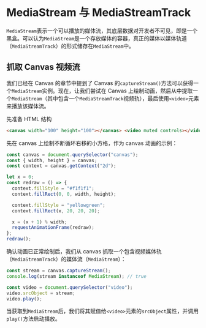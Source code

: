# MediaStream 与 MediaStreamTrack

`MediaStream`表示一个可以播放的媒体流，其底层数据对开发者不可见，即是一个黑盒。可以认为`MediaStream`是一个存放媒体的容器，真正的媒体以媒体轨道（`MediaStreamTrack`）的形式储存在`MediaStream`中。

## 抓取 Canvas 视频流

我们已经在 Canvas 的章节中提到了 Canvas 的`captureStream()`方法可以获得一个`MediaStream`实例。现在，让我们尝试在 Canvas 上绘制动画，然后从中提取一个`MediaStream`（其中包含一个`MediaStreamTrack`视频轨），最后使用`<video>`元素来播放该媒体流。

先准备 HTML 结构

```html
<canvas width="100" height="100"></canvas> <video muted controls></video>
```

先在 canvas 上绘制不断循环右移的小方格，作为 canvas 动画的示例：

```javascript
const canvas = document.querySelector("canvas");
const { width, height } = canvas;
const context = canvas.getContext("2d");

let x = 0;
const redraw = () => {
  context.fillStyle = "#f1f1f1";
  context.fillRect(0, 0, width, height);

  context.fillStyle = "yellowgreen";
  context.fillRect(x, 20, 20, 20);

  x = (x + 1) % width;
  requestAnimationFrame(redraw);
};
redraw();
```

确认动画已正常绘制后，我们从 canvas 抓取一个包含视频媒体轨（`MediaStreamTrack`）的媒体流（`MediaStream`）：

```javascript
const stream = canvas.captureStream();
console.log(stream instanceof MediaStream); // true

const video = document.querySelector("video");
video.srcObject = stream;
video.play();
```

当获取到`MediaStream`后，我们将其赋值给`<video>`元素的`srcObject`属性，并调用`play()`方法启动播放。
